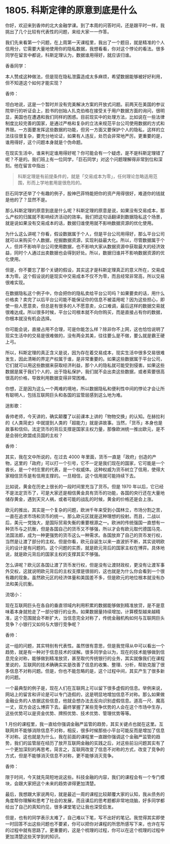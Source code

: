 # 1805. 科斯定律的原意到底是什么
你好，欢迎来到香帅的北大金融学课。到了本周的问答时间，还是跟平时一样，我挑出了几个比较有代表性的问题，来给大家一一作答。

我们先来看第一个问题，在上周第一天课程里，我出了一个题目，就是精准的个人信用分，它需要大量地使用你的隐私数据，我想看看，你对这个悖论的看法。很多同学在留言中都说，科斯定理认为，数据谁用得好，就应该归谁。

香香同学：

本人赞成这种做法，但是现在隐私泄露造成太多麻烦，希望数据能够被好好利用，但不知道这个如何才能实现？

香帅：

坦白地说，这是一个暂时并没有完美解决方案的开放式问题。前两天在美国的参议院举行的听证会上，脸书的创始人扎克伯格在接受关于用户数据方面的询问，很明显，美国也在遭遇和我们同样的困惑。目前现实中的处理方法，比如说在一些法律制度比较完善的国家，是通过严格和复杂的立法来规范平台公司使用数据的方式和界限。一方面要发挥这些数据的功能，但另一方面又要保护个人的隐私，这样的立法往往很复杂，要充分地论证，如果有人违反，处罚会非常地严厉。更重要的是，谁用得好，这个问题本身就是个伪命题。

在现实生活中，谁来判定谁用得好呢？你可能会有一个疑虑，是不是科斯定理错了呢？不是的。我们班上有一位同学，「巨石同学」对这个问题理解得非常到位和深刻。他在留言中指出：

> 科斯定理是有前提条件的，就是「交易成本为零」，任何理论忽略适用范围，形而上学地套用是很危险的。

巨石同学还举了个有趣的例子，股神巴菲特能把你的资产用得很好，难道你的钱就是他的了？显然不是。

那么科斯定理的原意到底是什么呢？科斯定理的原意是说，如果没有交易成本，那么产权的归属就不影响经济活动的效率。我们把这句话翻译到数据隐私这个场景，就是说如果没有交易成本的话，数据归谁使用就不影响数据资源的优化使用。

为什么这么讲呢？你看，假设数据属于个人，但是平台公司用得好，那么平台公司就可以来购买个人数据，挖掘数据资源，实现利益最大化。所以，尽管数据属于个人，但并不影响平台公司使用数据，也不影响大家从数据资源中获取最大的经济效益，同时个人通过出卖数据也会得到好处。所以，数据归谁并不影响数据资源的优化使用。

但是，你不要忘了那个关键的假设，其实这才是科斯定理真正的意义所在，交易成本为零。这个假设说的是现实中交易成本不仅不为零，而且经常非常高，所以交易很难实现。

在数据隐私这个例子中，你会把你的隐私卖给平台公司吗？如果要卖的话，用什么价格卖？卖完了以后平台公司能不能保证你的信息不被滥用呢？因为这些担心，即使一些人愿意卖，但总是有很多的人不愿意卖，众口难调，最后这样的数据交易就很难达成。所以很多时候，平台公司根本就不向你购买，而是直接占有你的数据，你根本就没有机会选择。

你可能会说，直接占用不合理，可是你能怎么样？除非你不上网，这也恰恰说明了现实生活中的交易是很难做的，没有两全其美，往往要么是不做，要么就是霸王硬上弓。

所以，科斯定理的真正含义是说，因为存在着交易成本，现实生活中很多交易很难发生，因此清晰的界定产权属于谁，是非常重要的。如果这些数据属于平台公司，它们就可以用这些数据来获取经济利益，那个人的隐私就可能受到侵害。如果这些数据是属于我们个人的，出于隐私保护，我们就不会出卖这些数据，或者索要很高很高的价格，导致利用数据变得非常困难。

你想，正是因为这么一个两难的境地，所以数据隐私和便利性中间的悖论才会让所有聪明人，包括互联网巨头和各国的监管层感到这么地为难。

逍影歌：

香帅老师，今天讲的，确实颠覆了以前课本上讲的「物物交换」的认知。在赫拉利的《人类简史》中就提到人类的「超能力」就是讲故事。当然，「货币」本身也是故事和信仰。法定货币的背后支撑是国家主权力量，那像欧洲统一推出欧元，是不是会弱化欧盟成员国的主权？

香帅：

其实，我在文中所说的，在过去 4000 年里面，货币一直是「政府」创造的产物，这里的「政府」可以打一个引号，它不一定是我们现在的国家，它可能是一个酋长，是一个村庄里的代表，是一个权威体。这种权威为货币树立了信用，使得大家相信货币是有信用支撑的。一旦相信，这个信用就可能持续下去。

比如说，黄金在历史上很长的一段时间里充当了货币。但是 1970 年以后，它已经不是法定货币了，可是大家还是相信黄金具有货币的功能，各国的央行还在大量地储存黄金，遇到天灾人祸，或者可能的战乱的时候，黄金的价格还是会上涨。

欧元的推出，其实是一个复杂的问题，欧洲千年来受到小国林立，市场分割之苦，一直在追求市场和货币的统一。那么欧元区就是这种理想的投射。而且，二战以后，美元一党独大，是国际贸易失衡的重要根源之一。欧洲的传统强国一直想有一种货币与之抗衡，但是各国自己的货币又不够强，所以才会有欧元取代德国马克、法国法郎，成为一种更强势的货币这么一种需求。各国放弃了自己的货币发行权，当然是让渡了部分的主权。但是你看，欧元自诞生以来一直波折不断，其实说明欧元的设计是有问题的。这个问题的实质，就是欧元背后的国家主权在博弈。具体地说，就是欧元背后的国家主权的支撑其实不够强。

怎么讲呢？欧元区各国让渡了货币发行权，但是没有让渡财政权，更没有让渡军事外交权，这就说明欧元背后的主权支撑是很弱的，这也就是为什么你会看到一个很有趣的现象。虽然欧元区的经济体量和美国差不多，但是欧元的地位根本就没有办法和美元抗衡。

流氓小：

现在互联网巨头在各自的垂直领域内利用积累的数据能够做到精准放贷，是不是意味着本身就抢走了一部分银行的业务。如果数据量持续增加，计算模型越来越精准，这个范围就会不断扩大，当信息完全对称了，传统金融机构如何与互联网巨头竞争？小银行又如何与大银行竞争呢？

香帅：

这一组的问题，其实特别有代表性。虽然很有意思，但是我觉得从中可以看出一个趋势，就是有一种对于信息技术的误解。很多同学会以为，现在的技术能够做到信息完全对称，能够做到精准放贷，甚至取代传统银行的业务，其实就像我们在课程里说的，互联网的技术确确实实是改善了信息的收集、整理、分析，帮助克服了很多信息不对称问题。但是，你也不能忽略的是，这个过程中间，其实产生了很多新的问题。

一个最典型的例子是，现在人们在互联网上可以留下很多虚假的信息。举例来说，网站上的留言和评论是可以专门造假的，这是明显地增加信息不对称。那么如果做金融业务的人依据这些信息，他就会想办法去反向识别虚假信息。道高一尺、魔高一丈，双方会这么博弈下去。最终掌握了某些竞争优势的人会在这个市场中生存，这些优势可以是资金优势、牌照优势、技术优势、管理优势等等。

1 月份的课程里，我一直给你强调金融严监管的趋势，其实关键点也就在这里。互联网并不能够消除信息不对称，相反，很多时候那些小平台可能反而是增加了信息不对称。这也就是为什么，我在前面的课程里一直跟你强调这个金融严监管的趋势，我们的监管层在经历了放开互联网金融的实践之后，对这些前沿问题其实有了一个更加深刻的再思考。简言之，互联网改变了信息不对称的方式，改变了竞争的方式，但是不能够消灭信息不对称，更不能够消灭竞争。

香帅：

限于时间，今天就先简短地说这些。科技金融的内容，我们的课程会有一个专门模块，会跟大家把这个未来的趋势讲得更加清楚。

最后，我想跟大家说两句，就是最近一周的课程比较颠覆大家的认知，我从债务的角度帮你理解和思考了社会的发展，而且课后的思考题都非常地烧脑，好多同学都给出了自己的真知灼见，很多课堂笔记让我也深受启发。

但是，也有的同学表示太难了，自己难以下笔，写不出好的笔记。我觉得其实即使一时回答不出这些问题也不要紧，你可以把你对课程的所思所感写下来，也许在写的过程中就有思路了。更重要的，这是个梳理的过程，你可以在这个梳理的过程中更加清楚这些天学到的知识。

